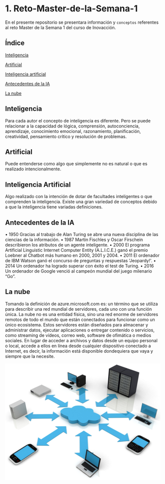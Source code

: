 # 1. Reto-Master-de-la-Semana-1
En el presente repositorio se presentara información y `conceptos` referentes al reto Master de la Semana 1 del curso de Inovacción.

Índice
--------------------

[Inteligencia](https://github.com/Alamns07/Reto-Master-de-la-Semana-1/blob/main/README.md#inteligencia "Inteligencia")

[Artificial](https://github.com/Alamns07/Reto-Master-de-la-Semana-1/blob/main/README.md#artificial "Artificial")

[Inteligencia artificial](https://github.com/Alamns07/Reto-Master-de-la-Semana-1/blob/main/README.md#inteligencia-artificial "Inteligencia artificial")

[Antecedentes de la IA](https://github.com/Alamns07/Reto-Master-de-la-Semana-1/blob/main/README.md#antecedentes-de-la-ia "Antecedentes de la IA")

[La nube](https://github.com/Alamns07/Reto-Master-de-la-Semana-1/blob/main/README.md#la-nube "La nube")

Inteligencia
--------------------
Para cada autor el concepto de inteligencia es diferente. Pero se puede relacionar a la capacidad de lógica, comprensión, autoconciencia, aprendizaje, conocimiento emocional, razonamiento, planificación, creatividad, pensamiento crítico y resolución de problemas.

Artificial
--------------------
Puede entenderse como algo que simplemente no es natural o que es realizado intencionalmente.

Inteligencia Artificial
--------------------
Algo realizado con la intención de dotar de facultades inteligentes o que comprenden la inteligencia. 
Existe una gran variedad de conceptos debido a que la inteligencia tiene variadas definiciones.

Antecedentes de la IA
--------------------
•	1950 Gracias al trabajo de Alan Turing se abre una nueva disciplina de las ciencias de la información.
•	1987 Martin Fischles y Oscar Firschein describieron los atributos de un agente inteligente.
•	2000 El programa Artificial Linguistic Internet Computer Entity (A.L.I.C.E.) ganó el premio Loebner al Chatbot más humano en 2000, 2001 y 2004.
•	2011 El ordenador de IBM Watson ganó el concurso de preguntas y respuestas 'Jeopardy!'.
•	2014 Un ordenador ha logrado superar con éxito el test de Turing.
•	2016 Un ordenador de Google venció al campeón mundial del juego milenario “Go”.

La nube
--------------------
Tomando la definición de azure.microsoft.com es: un término que se utiliza para describir una red mundial de servidores, cada uno con una función única. La nube no es una entidad física, sino una red enorme de servidores remotos de todo el mundo que están conectados para funcionar como un único ecosistema. Estos servidores están diseñados para almacenar y administrar datos, ejecutar aplicaciones o entregar contenido o servicios, como streaming de vídeos, correo web, software de ofimática o medios sociales. En lugar de acceder a archivos y datos desde un equipo personal o local, accede a ellos en línea desde cualquier dispositivo conectado a Internet, es decir, la información está disponible dondequiera que vaya y siempre que la necesite.

![](./imagenes/la-nube.jpg)
